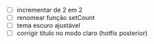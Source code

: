 - [ ] incrementar de 2 em 2
- [ ] renomear função setCount
- [ ] tema escuro ajustável
- [ ] corrigir título no modo claro (hotfix posterior)